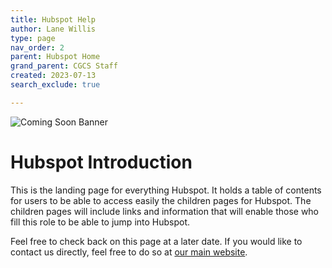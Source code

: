 ```yaml
---
title: Hubspot Help
author: Lane Willis
type: page
nav_order: 2
parent: Hubspot Home
grand_parent: CGCS Staff
created: 2023-07-13
search_exclude: true

---
```


![Coming Soon Banner](https://i.imgur.com/pxK8WAn.png)

# Hubspot Introduction
This is the landing page for everything Hubspot. It holds a table of contents for users to be able to access easily the children pages for Hubspot. The children pages will include links and information that will enable those who fill this role to be able to jump into Hubspot.

Feel free to check back on this page at a later date. If you would like to contact us directly, feel free to do so at [our main website](https://thecgcs.org).